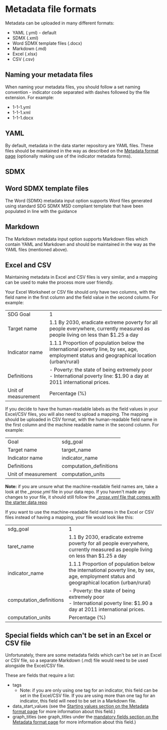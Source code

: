 <h1>Metadata file formats</h1>

Metadata can be uploaded in many different formats:
- YAML (.yml) - default
- SDMX (.xml)
- Word SDMX template files (.docx)
- Markdown (.md)
- Excel (.xlsx)
- CSV (.csv)

## Naming your metadata files
When naming your metadata files, you should follow a set naming convention - indicator code separated with dashes followed by the file extension. For example:
- 1-1-1.yml
- 1-1-1.xml
- 1-1-1.docx

## YAML

By default, metadata in the data starter repository are YAML files. These files should be maintained in the way as described on the [Metadata format page](metadata-format.md) (optionally making use of the indicator metadata forms).

## SDMX

## Word SDMX template files

The Word (SDMX) metadata input option supports Word files generated using standard SDG SDMX MSD compliant template that have been populated in line with the guidance

## Markdown

The Markdown metadata input option supports Markdown files which contain YAML and Markdown and should be maintained in the way as the YAML files (mentioned above).

## Excel and CSV

Maintaining metadata in Excel and CSV files is very similar, and a mapping can be used to make the process more user friendly.

Your Excel Worksheet or CSV file should only have two columns, with the field name in the first column and the field value in the second column. For example:

|    |    |
|----|----|
|SDG Goal|1|
|Target name|1.1 By 2030, eradicate extreme poverty for all people everywhere, currently measured as people living on less than $1.25 a day|
|Indicator name|1.1.1 Proportion of population below the international poverty line, by sex, age, employment status and geographical location (urban/rural)|
|Definitions|- Poverty: the state of being extremely poor<br>- International poverty line: $1.90 a day at 2011 international prices.|
|Unit of measurement|Percentage (%)|

If you decide to have the human-readable labels as the field values in your Excel/CSV files, you will also need to upload a mapping. The mapping should be uploaded in CSV format, with the human-readable field name in the first column and the machine readable name in the second column. For example:

|    |    |
|----|----|
|Goal|sdg_goal|
|Target name|target_name|
|Indicator name|indicator_name|
|Definitions|computation_definitions|
|Unit of measurement|computation_units|

**Note:** if you are unsure what the machine-readable field names are, take a look at the *_prose.yml* file in your data repo. If you haven't made any changes to your file, it should still follow the [*_prose.yml* file that comes with the starter data repo](https://github.com/open-sdg/open-sdg-data-starter/blob/develop/_prose.yml)

If you want to use the machine-readable field names in the Excel or CSV files instead of having a mapping, your file would look like this:


|    |    |
|----|----|
|sdg_goal|1|
|taret_name|1.1 By 2030, eradicate extreme poverty for all people everywhere, currently measured as people living on less than $1.25 a day|
|indicator_name|1.1.1 Proportion of population below the international poverty line, by sex, age, employment status and geographical location (urban/rural)|
|computation_definitions|- Poverty: the state of being extremely poor<br>- International poverty line: $1.90 a day at 2011 international prices.|
|computation_units|Percentage (%)|

## Special fields which can't be set in an Excel or CSV file
Unfortunately, there are some metadata fields which can't be set in an Excel or CSV file, so a separate Markdown (.md) file would need to be used alongside the Excel/CSV file.

These are fields that require a list:

- tags
    - Note: if you are only using one tag for an indicator, this field can be set in the Excel/CSV file. If you are using more than one tag for an indicator, this field will need to be set in a Markdown file.
- data_start_values (see the [Starting values section on the Metadata format page](metadata-format.md#starting-values) for more information about this field.)
- graph_titles (see graph_titles under the [mandatory fields section on the Metadata format page](metadata-format.md#mandatory-for-statistical-indicators) for more information about this field.)
